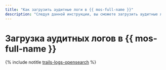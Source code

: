 ```yaml
---
title: "Как загрузить аудитные логи в {{ mos-full-name }}"
description: "Следуя данной инструкции, вы сможете загрузить аудитные логи в {{ mos-full-name }}."
---
```


# Загрузка аудитных логов в {{ mos-full-name }}

{% include notitle [trails-logs-opensearch](../../_tutorials/trails-logs-opensearch.md) %}
